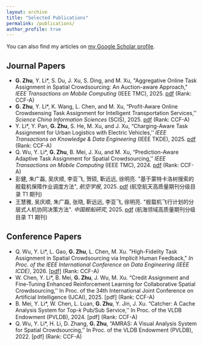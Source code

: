 ```yaml
---
layout: archive
title: "Selected Publications"
permalink: /publications/
author_profile: true
---
```


You can also find my articles on [my Google Scholar profile](https://scholar.google.com.hk/?hl=zh-CN).

## Journal Papers

- **G. Zhu**, Y. Li*, S. Du, J. Xu, S. Ding, and M. Xu, "Aggregative Online Task Assignment in Spatial Crowdsourcing: An Auction-aware Approach," *IEEE Transactions on Mobile Computing* (IEEE TMC), 2025. [pdf](#) (Rank: CCF-A)
- **G. Zhu**, Y. Li*, K. Wang, L. Chen, and M. Xu, “Profit-Aware Online Crowdsensing Task Assignment for Intelligent Transportation Services,’’ *Science China Information Sciences* (SCIS), 2025. [pdf](#) (Rank: CCF-A)
- Y. Li*, Y. Pan, **G. Zhu**, S. He, M. Xu, and J. Xu, “Charging-Aware Task Assignment for Urban Logistics with Electric Vehicles,’’ *IEEE Transactions on Knowledge & Data Engineering* (IEEE TKDE), 2025. [pdf](#) (Rank: CCF-A)
- Q. Wu, Y. Li*, **G. Zhu**, B. Mei, J. Xu, and M. Xu, “Prediction-Aware Adaptive Task Assignment for Spatial Crowdsourcing,’’ *IEEE Transactions on Mobile Computing* (IEEE TMC), 2024. [pdf](#) (Rank: CCF-A)
- 彭健, 朱广磊, 吴庆顺, 李亚飞, 贺硕, 靳远远, 徐明亮. "基于蒙特卡洛树搜索的舰载机保障作业调度方法", *航空学报*, 2025. [pdf](#) (航空航天高质量期刊分级目录 T1 期刊)
- 王慧雅, 吴庆顺, 朱广磊, 张晓, 靳远远, 李亚飞, 徐明亮. "舰载机飞行计划的分层式人机协同决策方法". *中国舰船研究*, 2025. [pdf](#) (航海领域高质量期刊分级目录 T1 期刊)

## Conference Papers

- Q. Wu, Y. Li*, L. Gao, **G. Zhu**, L. Chen, M. Xu. "High-Fidelity Task Assignment in Spatial Crowdsourcing via Implicit Human Feedback," *In Proc. of the IEEE International Conference on Data Engineering (IEEE ICDE)*, 2026. [[pdf]](#) (Rank: CCF-A)
- W. Chen, Y. Li*, B. Mei, **G. Zhu**, J. Wu, M. Xu. “Credit Assignment and Fine-Tuning Enhanced Reinforcement Learning for Collaborative Spatial Crowdsourcing,’’ In Proc. of the 34th International Joint Conference on Artificial Intelligence (IJCAI), 2025. [pdf] (Rank: CCF-A)
- B. Mei, Y. Li*, W. Chen, L. Luan, **G. Zhu**, Y. Jin, J. Xu. “Catcher: A Cache Analysis System for Top-𝑘 Pub/Sub Service,’’ In Proc. of the VLDB Endowment (PVLDB), 2024. [pdf] (Rank: CCF-A)
- Q. Wu, Y. Li*, H. Li, D. Zhang, **G. Zhu**, “AMRAS: A Visual Analysis System for Spatial Crowdsourcing,’’ In Proc. of the VLDB Endowment (PVLDB), 2022. [pdf] (Rank: CCF-A)
